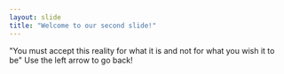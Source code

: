 ```yaml
---
layout: slide
title: "Welcome to our second slide!"
---
```

"You must accept this reality for what it is and not for what you wish it to be"
Use the left arrow to go back!